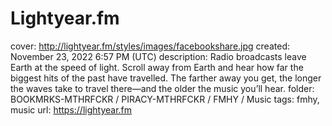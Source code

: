 # Lightyear.fm

cover: http://lightyear.fm/styles/images/facebookshare.jpg
created: November 23, 2022 6:57 PM (UTC)
description: Radio broadcasts leave Earth at the speed of light. Scroll away from Earth and hear how far the biggest hits of the past have travelled. The farther away you get, the longer the waves take to travel there—and the older the music you’ll hear.
folder: BOOKMRKS-MTHRFCKR / PIRACY-MTHRFCKR / FMHY / Music
tags: fmhy, music
url: https://lightyear.fm